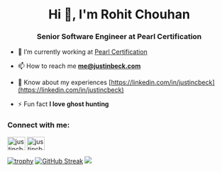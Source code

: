 
<h1 align="center">Hi 👋, I'm Rohit Chouhan</h1>
<h3 align="center">Senior Software Engineer at Pearl Certification</h3>

- 🔭 I’m currently working at [Pearl Certification](https://pearlcertification.com)

- 📫 How to reach me **me@justinbeck.com**

- 📄 Know about my experiences [https://linkedin.com/in/justincbeck](https://linkedin.com/in/justincbeck)

- ⚡ Fun fact **I love ghost hunting**

<h3 align="left">Connect with me:</h3>
<p align="left">
<a href="https://linkedin.com/in/justincbeck" target="blank"><img align="center" src="https://raw.githubusercontent.com/rahuldkjain/github-profile-readme-generator/master/src/images/icons/Social/linked-in-alt.svg" alt="justincbeck" height="30" width="40" /></a>
<a href="https://instagram.com/justincbeck" target="blank"><img align="center" src="https://raw.githubusercontent.com/rahuldkjain/github-profile-readme-generator/master/src/images/icons/Social/instagram.svg" alt="justincbeck" height="30" width="40" /></a>
</p>

[![trophy](https://github-profile-trophy.vercel.app/?username=justincbeck)]()
[![GitHub Streak](https://github-readme-streak-stats.herokuapp.com?user=justincbeck&theme=buefy&hide_border=true)](#)
[![](https://github-readme-stats.vercel.app/api/top-langs/?username=justincbeck)](#)

